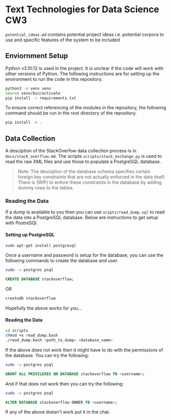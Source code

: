 # Text Technologies for Data Science CW3

`potential_ideas.md` contains potential project ideas i.e. potential corpora to use and specific features of the system to be included

## Enviornment Setup
Python v3.10.12 is used in the project. It is unclear if the code will work with other versions of Python.
The following instructions are for setting up the environment to run the code in this repository.
```bash
python3 -m venv venv
source venv/bin/activate
pip install -r requirements.txt
```

To ensure correct referencing of the modules in the repository, the following command should be run in the root directory of the repository.
```bash
pip install -e .
```

## Data Collection
A desciption of the StackOverfow data collection process is in `docs/stack_overflow.md`.
The scripts `scripts/stack_exchange.py` is used to read the raw XML files and use those to populate a PostgreSQL database.

> Note: The desciption of the database schema specifies certain foreign key constraints that are not actually enforced in the data itself. There is (WIP) to enfore these constraints in the database by adding dummy rows to the tables.

### Reading the Data
If a dump is available to you then you can use `scipts/read_dump.sql` to read the data into a PostgreSQL database.
Below are instructions to get setup with PostreSQl.

#### Setting up PostgreSQL
```bash
sudo apt-get install postgresql
```
Once a username and password is setup for the database, you can use the following commands to create the database and user.
```bash
sudo -u postgres psql
```
```sql
CREATE DATABASE stackoverflow;
```
OR
```bash
createdb stackoverflow
```

Hopefully the above works for you...

#### Reading the Data
```bash
cd scripts
chmod +x read_dump.bash
./read_dump.bash <path_to_dump> <database_name>
```
If the above does not work then it might have to do with the permissions of the database. You can try the following:
```bash
sudo -u postgres psql
```
```sql
GRANT ALL PRIVILEGES ON DATABASE stackoverflow TO <username>;
```
And if that does not work then you can try the following:
```bash
sudo -u postgres psql
```
```sql
ALTER DATABASE stackoverflow OWNER TO <username>;
```
If any of the above doesn't work put it in the chat.
